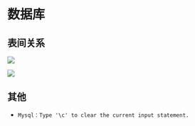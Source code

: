 # 数据库

## 表间关系

![](/skill-blog/img/0068.png)

![](/skill-blog/img/0069.png)

## 其他

- `Mysql：Type '\c' to clear the current input statement.`

